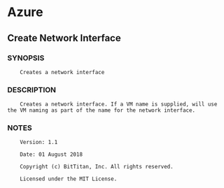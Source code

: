 # Azure
## Create Network Interface
### SYNOPSIS
```
    Creates a network interface
```
### DESCRIPTION
```
    Creates a network interface. If a VM name is supplied, will use the VM naming as part of the name for the network interface.
```
### NOTES
```
    Version: 1.1
    Date: 01 August 2018
    Copyright (c) BitTitan, Inc. All rights reserved.
    Licensed under the MIT License.
```

